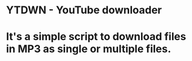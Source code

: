 ﻿# YTDWN - YouTube downloader
# It's a simple script to download files in MP3 as single or multiple files.

